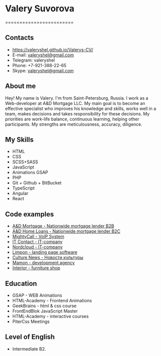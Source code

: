 # Valery Suvorova

========================

## Contacts

- https://valeryshel.github.io/Valerys-CV/
- E-mail: valeryshel@gmail.com
- Telegram: valeryshel
- Phone: +7-921-388-22-65
- Skype: valeryshel@gmail.com

## About me

Hey! My name is Valery. I'm from Saint-Petersburg, Russia. I work as a Web-developer at A&D Mortgage LLC. My main goal is to become an effective specialist who improves his knowledge and skills, works well in a team, makes decisions and takes responsibility for these decisions. My priorities are work-life balance, continuous learning, helping other participants. My strengths are meticulousness, accuracy, diligence.

## My Skills

- HTML
- CSS
- SCSS+SASS
- JavaScript
- Animations GSAP
- PHP
- Git + Github + BitBucket
- TypeScript
- Angular
- React

## Code examples

- [A&D Mortgage - Nationwide mortgage lender B2B](https://admortgage.com/)
- [A&D Home Loans - Nationwide mortgage lender B2C](https://adhomeloans.com/)
- [MightyCall - VoIP System](https://mightycall.com/)
- [IT Contact - IT-company](https://itcontact.ru/)
- [Nordcloud - IT-company](https://nordcloud.ru)
- [Limpon - landing page software](https://valeryshel.github.io/limpon/)
- [Culture News - Новости культуры](https://valeryshel.github.io/culture_news/)
- [Mamon - development agency](https://valeryshel.github.io/mamon/)
- [Interior - furniture shop](https://valeryshel.github.io/interior/)

## Education

- GSAP - WEB Animations
- HTML-Academy - Frontend Animations
- GeekBrains - html & css course
- FrontEndBlok JavaScript Master
- HTML-Academy - interactive courses
- PiterCss Meetings

## Level of English

- Intermediate B2.
